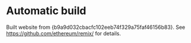 # Automatic build
Built website from {b9a9d032cbacfc102eeb74f329a75faf46156b83}. See https://github.com/ethereum/remix/ for details.
